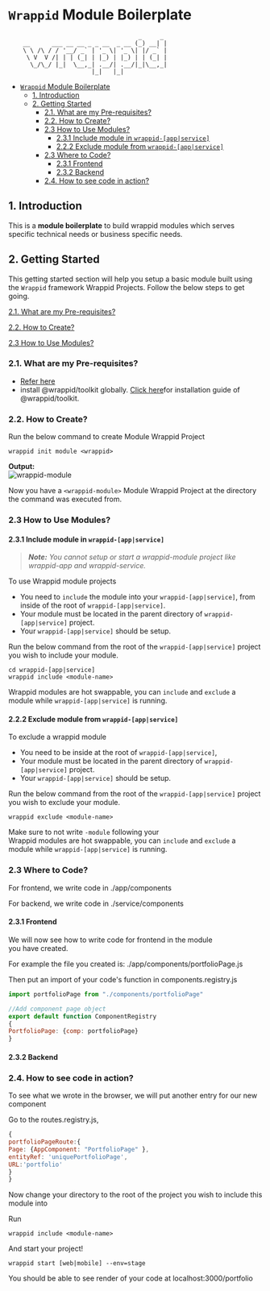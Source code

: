# `Wrappid` Module Boilerplate
```
                                    _     _
    __      ___ __ __ _ _ __  _ __ (_) __| |
    \ \ /\ / / '__/ _` | '_ \| '_ \| |/ _` |
     \ V  V /| | | (_| | |_) | |_) | | (_| |
      \_/\_/ |_|  \__,_| .__/| .__/|_|\__,_|
                       |_|   |_|

```

- [`Wrappid` Module Boilerplate](#wrappid-module-boilerplate)
  - [1. Introduction](#1-introduction)
  - [2. Getting Started](#2-getting-started)
    - [2.1. What are my Pre-requisites?](#21-what-are-my-pre-requisites)
    - [2.2. How to Create?](#22-how-to-create)
    - [2.3 How to Use Modules?](#23-how-to-use-modules)
      - [2.3.1 Include module in `wrappid-[app|service]`](#231-include-module-in-wrappid-appservice)
      - [2.2.2 Exclude module from `wrappid-[app|service]`](#222-exclude-module-from-wrappid-appservice)
    - [2.3 Where to Code?](#23-where-to-code)
      - [2.3.1 Frontend](#231-frontend)
      - [2.3.2 Backend](#232-backend)
    - [2.4. How to see code in action?](#24-how-to-see-code-in-action)

## 1. Introduction   

This is a **module boilerplate** to build wrappid modules which serves specific technical needs or business specific needs.

## 2. Getting Started
This getting started section will help you setup a basic module built using the `Wrappid` framework Wrappid Projects. Follow the below steps to get going.   

[2.1. What are my Pre-requisites?](#21-what-are-my-pre-requisites)

[2.2. How to Create?](#22-how-to-create)

[2.3 How to Use Modules?](#23-how-to-use-modules)


### 2.1. What are my Pre-requisites?

- [Refer here](https://github.com/wrappid/#1-check-pre-requisites)
- install @wrappid/toolkit globally. [Click here](https://github.com/wrappid/#2-install-wrappid-toolkit)for installation guide of @wrappid/toolkit.

### 2.2. How to Create?
Run the below command to create Module Wrappid Project

```terminal
wrappid init module <wrappid>
```

**Output:**  
![wrappid-module](https://github.com/wrappid/.github/assets/61864488/fc0f4866-43d5-4e3a-92a6-7b3e0aa768ab)


Now you have a `<wrappid-module>` Module Wrappid Project at the directory the command was executed from.

### 2.3 How to Use Modules?

#### 2.3.1 Include module in `wrappid-[app|service]`

> **_Note:_** _You cannot setup or start a wrappid-module project like wrappid-app and wrappid-service._   

To use Wrappid module projects

- You need to `include` the module into your `wrappid-[app|service]`, from inside of the root of `wrappid-[app|service]`.   
- Your module must be located in the parent directory of  `wrappid-[app|service]` project.   
- Your `wrappid-[app|service]` should be setup.   

Run the below command from the root of the `wrappid-[app|service]` project you wish to include your module.   

```terminal
cd wrappid-[app|service]
wrappid include <module-name>
```

Wrappid modules are hot swappable, you can `include` and `exclude` a module while `wrappid-[app|service]` is running.



#### 2.2.2 Exclude module from `wrappid-[app|service]`   
To exclude a wrappid module

- You need to be inside at the root of `wrappid-[app|service]`,
- Your module must be located in the parent directory of  `wrappid-[app|service]` project.
- Your `wrappid-[app|service]` should be setup.

Run the below command from the root of the `wrappid-[app|service]` project you wish to exclude your module.

```terminal
wrappid exclude <module-name>
```

Make sure to not write `-module` following your <module-name>
<br />
Wrappid modules are hot swappable, you can `include` and `exclude` a module while `wrappid-[app|service]` is running.

### 2.3 Where to Code?
For frontend, we write code in ./app/components

For backend, we write code in ./service/components


#### 2.3.1 Frontend
We will now see how to write code for frontend in the module you have created.

For example the file you created is: ./app/components/portfolioPage.js




Then put an import of your code's function in components.registry.js
```js
import portfolioPage from "./components/portfolioPage"

//Add component page object   
export default function ComponentRegistry
{
PortfolioPage: {comp: portfolioPage}
}
```

#### 2.3.2 Backend


### 2.4. How to see code in action?
To see what we wrote in the browser, we will put another entry for our new component

Go to the routes.registry.js,
```js
{
portfolioPageRoute:{
Page: {AppComponent: "PortfolioPage" },
entityRef: 'uniquePortfolioPage',
URL:'portfolio'
} 
}
```

Now change your directory to the root of the project you wish to include this module into


Run

```terminal
wrappid include <module-name>
```


And start your project!

```terminal
wrappid start [web|mobile] --env=stage
```


You should be able to see render of your code at localhost:3000/portfolio
